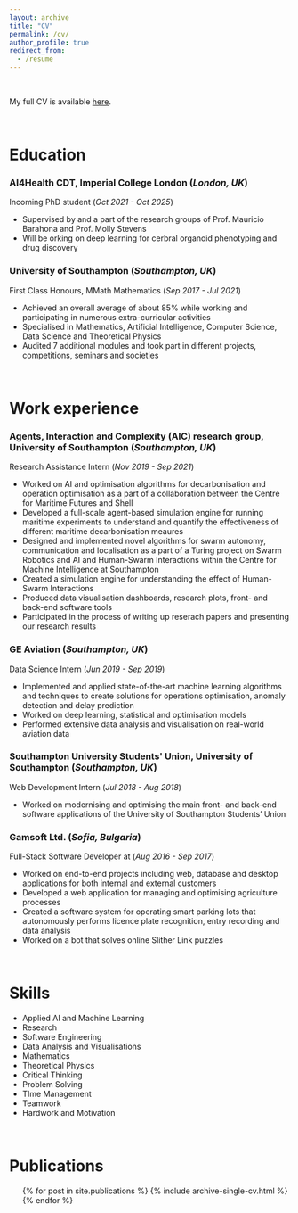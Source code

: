 ```yaml
---
layout: archive
title: "CV"
permalink: /cv/
author_profile: true
redirect_from:
  - /resume
---
```


<br/>

<p>My full CV is available <a href="https://dimgeorgievv.github.io/files/CV.pdf">here</a>.</p>

<br/>

# Education
### AI4Health CDT, Imperial College London (*London, UK*)
Incoming PhD student (*Oct 2021 - Oct 2025*)
* Supervised by and a part of the research groups of Prof. Mauricio Barahona and Prof. Molly Stevens
* Will be orking on deep learning for cerbral organoid phenotyping and drug discovery

### University of Southampton (*Southampton, UK*)
First Class Honours, MMath Mathematics (*Sep 2017 - Jul 2021*)
* Achieved an overall average of about 85% while working and participating in numerous extra-curricular activities
* Specialised in Mathematics, Artificial Intelligence, Computer Science, Data Science and Theoretical Physics
* Audited 7 additional modules and took part in different projects, competitions, seminars and societies

<br/>

# Work experience
### Agents, Interaction and Complexity (AIC) research group, University of Southampton (*Southampton, UK*)
Research Assistance Intern (*Nov 2019 - Sep 2021*)
* Worked on AI and optimisation algorithms for decarbonisation and operation optimisation as a part of a collaboration between the Centre for Maritime Futures and Shell
* Developed a full-scale agent-based simulation engine for running maritime experiments to understand and quantify the effectiveness of different maritime decarbonisation meaures
* Designed and implemented novel algorithms for swarm autonomy, communication and localisation as a part of a Turing project on Swarm Robotics and AI and Human-Swarm Interactions within the Centre for Machine Intelligence at Southampton
* Created a simulation engine for understanding the effect of Human-Swarm Interactions
* Produced data visualisation dashboards, research plots, front- and back-end software tools
* Participated in the process of writing up reserach papers and presenting our research results

### GE Aviation (*Southampton, UK*)
Data Science Intern (*Jun 2019 - Sep 2019*)
* Implemented and applied state-of-the-art machine learning algorithms and techniques to create solutions for operations optimisation, anomaly detection and delay prediction
* Worked on deep learning, statistical and optimisation models
* Performed extensive data analysis and visualisation on real-world aviation data

### Southampton University Students' Union, University of Southampton (*Southampton, UK*)
Web Development Intern (*Jul 2018 - Aug 2018*)
* Worked on modernising and optimising the main front- and back-end software applications of the University of Southampton Students’ Union

### Gamsoft Ltd. (*Sofia, Bulgaria*)
Full-Stack Software Developer at (*Aug 2016 - Sep 2017*)
* Worked on end-to-end projects including web, database and desktop applications for both internal and external customers
* Developed a web application for managing and optimising agriculture processes
* Created a software system for operating smart parking lots that autonomously performs licence plate recognition, entry recording and data analysis
* Worked on a bot that solves online Slither Link puzzles

<br/>

# Skills
* Applied AI and Machine Learning
* Research
* Software Engineering
* Data Analysis and Visualisations
* Mathematics
* Theoretical Physics
* Critical Thinking
* Problem Solving
* TIme Management
* Teamwork
* Hardwork and Motivation

<br/>

# Publications
<ul>{% for post in site.publications %}
  {% include archive-single-cv.html %}
{% endfor %}</ul>
